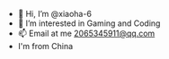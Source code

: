 - 👋 Hi, I’m @xiaoha-6
- 👀 I’m interested in Gaming and Coding
- 📫 Email at me 2065345911@qq.com
- I'm from China
<!---
xiaoha-6/xiaoha-6 is a ✨ special ✨ repository because its `README.md` (this file) appears on your GitHub profile.
You can click the Preview link to take a look at your changes.
--->
